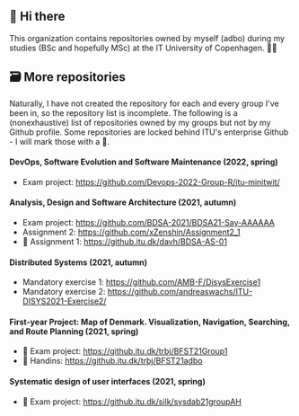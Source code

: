 ## 👋 Hi there
This organization contains repositories owned by myself (adbo) during my studies (BSc and hopefully MSc) at the IT University of Copenhagen. 👨‍🎓

## 🗃️ More repositories
Naturally, I have not created the repository for each and every group I've been in, so the repository list is incomplete. The following is a (nonexhaustive) list of repositories owned by my groups but not by my Github profile. Some repositories are locked behind ITU's enterprise Github - I will mark those with a 🔐.

#### DevOps, Software Evolution and Software Maintenance (2022, spring)
- Exam project: https://github.com/Devops-2022-Group-R/itu-minitwit/

#### Analysis, Design and Software Architecture (2021, autumn)
- Exam project: https://github.com/BDSA-2021/BDSA21-Say-AAAAAA
- Assignment 2: https://github.com/xZenshin/Assignment2_1
- 🔐 Assignment 1: https://github.itu.dk/davh/BDSA-AS-01

#### Distributed Systems (2021, autumn)
- Mandatory exercise 1: https://github.com/AMB-F/DisysExercise1
- Mandatory exercise 2: https://github.com/andreaswachs/ITU-DISYS2021-Exercise2/

#### First-year Project: Map of Denmark. Visualization, Navigation, Searching, and Route Planning (2021, spring)
- 🔐 Exam project: https://github.itu.dk/trbj/BFST21Group1
- 🔐 Handins: https://github.itu.dk/trbj/BFST21adbo

#### Systematic design of user interfaces (2021, spring)
- 🔐 Exam project: https://github.itu.dk/silk/sysdab21groupAH
